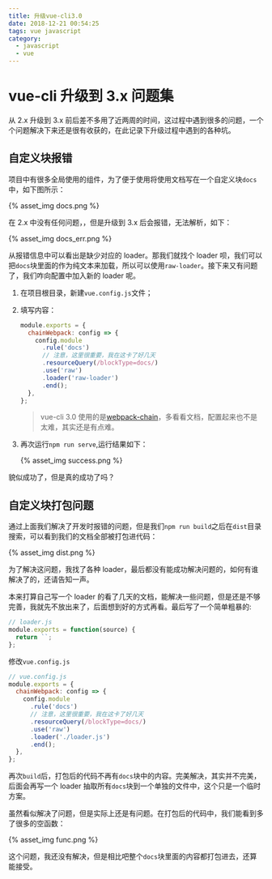 ```yaml
---
title: 升级vue-cli3.0
date: 2018-12-21 00:54:25
tags: vue javascript
category:
  - javascript
  - vue
---
```


# vue-cli 升级到 3.x 问题集

从 2.x 升级到 3.x 前后差不多用了近两周的时间，这过程中遇到很多的问题，一个个问题解决下来还是很有收获的，在此记录下升级过程中遇到的各种坑。

## 自定义块报错

项目中有很多全局使用的组件，为了便于使用将使用文档写在一个自定义块`docs`中，如下图所示：

{% asset_img docs.png %}

在 2.x 中没有任何问题，，但是升级到 3.x 后会报错，无法解析，如下：

{% asset_img docs_err.png %}

从报错信息中可以看出是缺少对应的 loader。那我们就找个 loader 呗，我们可以把`docs`块里面的作为纯文本来加载，所以可以使用`raw-loader`。接下来又有问题了，我们咋向配置中加入新的 loader 呢。

1. 在项目根目录，新建`vue.config.js`文件；
2. 填写内容：

   ```javascript
   module.exports = {
     chainWebpack: config => {
       config.module
         .rule('docs')
         // 注意，这里很重要，我在这卡了好几天
         .resourceQuery(/blockType=docs/)
         .use('raw')
         .loader('raw-loader')
         .end();
     },
   };
   ```

   > vue-cli 3.0 使用的是[webpack-chain](https://github.com/neutrinojs/webpack-chain)，多看看文档，配置起来也不是太难，其实还是有点难。

3. 再次运行`npm run serve`,运行结果如下：

   {% asset_img success.png %}

貌似成功了，但是真的成功了吗？

## 自定义块打包问题

通过上面我们解决了开发时报错的问题，但是我们`npm run build`之后在`dist`目录搜索，可以看到我们的文档全部被打包进代码：

{% asset_img dist.png %}

为了解决这问题，我找了各种 loader，最后都没有能成功解决问题的，如何有谁解决了的，还请告知一声。

本来打算自己写一个 loader 的看了几天的文档，能解决一些问题，但是还是不够完善，我就先不放出来了，后面想到好的方式再看。最后写了一个简单粗暴的:

```javascript
// loader.js
module.exports = function(source) {
  return ``;
};
```

修改`vue.config.js`

```javascript
// vue.config.js
module.exports = {
  chainWebpack: config => {
    config.module
      .rule('docs')
      // 注意，这里很重要，我在这卡了好几天
      .resourceQuery(/blockType=docs/)
      .use('raw')
      .loader('./loader.js')
      .end();
  },
};
```

再次`build`后，打包后的代码不再有`docs`块中的内容。完美解决，其实并不完美，后面会再写一个 loader 抽取所有`docs`块到一个单独的文件中，这个只是一个临时方案。

虽然看似解决了问题，但是实际上还是有问题。在打包后的代码中，我们能看到多了很多的空函数：

{% asset_img func.png %}

这个问题，我还没有解决，但是相比吧整个`docs`块里面的内容都打包进去，还算能接受。
